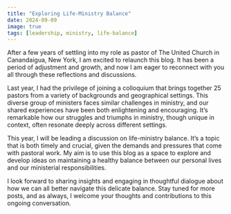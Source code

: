```yaml
---
title: "Exploring Life-Ministry Balance"
date: 2024-09-09
image: true
tags: [leadership, ministry, life-balance]
---
```


After a few years of settling into my role as pastor of The United Church in Canandaigua, New York, I am excited to relaunch this blog. It has been a period of adjustment and growth, and now I am eager to reconnect with you all through these reflections and discussions.

Last year, I had the privilege of joining a colloquium that brings together 25 pastors from a variety of backgrounds and geographical settings. This diverse group of ministers faces similar challenges in ministry, and our shared experiences have been both enlightening and encouraging. It’s remarkable how our struggles and triumphs in ministry, though unique in context, often resonate deeply across different settings.

This year, I will be leading a discussion on life-ministry balance. It’s a topic that is both timely and crucial, given the demands and pressures that come with pastoral work. My aim is to use this blog as a space to explore and develop ideas on maintaining a healthy balance between our personal lives and our ministerial responsibilities.

I look forward to sharing insights and engaging in thoughtful dialogue about how we can all better navigate this delicate balance. Stay tuned for more posts, and as always, I welcome your thoughts and contributions to this ongoing conversation.

